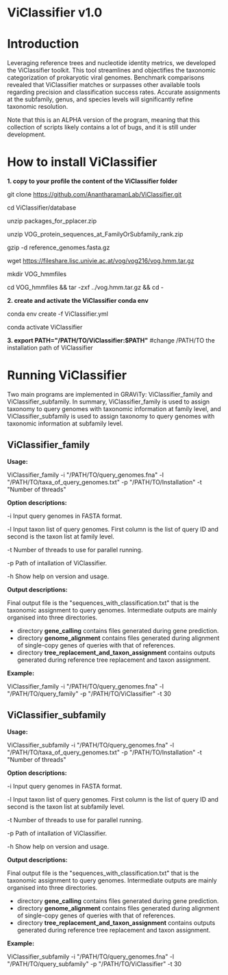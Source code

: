 # ViClassifier v1.0

# Introduction
Leveraging reference trees and nucleotide identity metrics, we developed the ViClassifier toolkit. This tool streamlines and objectifies the taxonomic categorization of prokaryotic viral genomes. Benchmark comparisons revealed that ViClassifier matches or surpasses other available tools regarding precision and classification success rates. Accurate assignments at the subfamily, genus, and species levels will significantly refine taxonomic resolution.

Note that this is an ALPHA version of the program, meaning that this collection of scripts likely contains a lot of bugs, and it is still under development.


# How to install ViClassifier

**1. copy to your profile the content of the ViClassifier folder**

  git clone https://github.com/AnantharamanLab/ViClassifier.git
  
  cd ViClassifier/database
  
  unzip packages_for_pplacer.zip
  
  unzip VOG_protein_sequences_at_FamilyOrSubfamily_rank.zip
  
  gzip -d reference_genomes.fasta.gz
  
  wget https://fileshare.lisc.univie.ac.at/vog/vog216/vog.hmm.tar.gz
  
  mkdir VOG_hmmfiles
  
  cd VOG_hmmfiles && tar -zxf ../vog.hmm.tar.gz && cd -
  

**2. create and activate the ViClassifier conda env**

  conda env create -f ViClassifier.yml
  
  conda activate ViClassifier
  

**3. export PATH="/PATH/TO/ViClassifier:$PATH"**    #change /PATH/TO the installation path of ViClassifier

# Running ViClassifier

Two main programs are implemented in GRAViTy: ViClassifier_family and ViClassifier_subfamily. In summary, ViClassifier_family is used to assign taxonomy to query genomes with taxonomic information at family level, and ViClassifier_subfamily is used to assign taxonomy to query genomes with taxonomic information at subfamily level.

## **ViClassifier_family**

**Usage:**

ViClassifier_family -i "/PATH/TO/query_genomes.fna" -l "/PATH/TO/taxa_of_query_genomes.txt" -p "/PATH/TO/Installation" -t "Number of threads"


**Option descriptions:**

-i     Input query genomes in FASTA format.

-l     Input taxon list of query genomes. First column is the list of query ID and second is the taxon list at family level.

-t     Number of threads to use for parallel running.

-p     Path of intallation of ViClassifier.

-h     Show help on version and usage.


**Output descriptions:**

Final output file is the "sequences_with_classification.txt" that is the taxonomic assignment to query genomes.
Intermediate outputs are mainly organised into three directories.

- directory **gene_calling** contains files generated during gene prediction.
- directory **genome_alignment** contains files generated during alignment of single-copy genes of queries with that of references.
- directory **tree_replacement_and_taxon_assignment** contains outputs generated during reference tree replacement and taxon assignment.

**Example:**

ViClassifier_family -i "/PATH/TO/query_genomes.fna" -l "/PATH/TO/query_family" -p "/PATH/TO/ViClassifier" -t 30


## **ViClassifier_subfamily**

**Usage:**

ViClassifier_subfamily -i "/PATH/TO/query_genomes.fna" -l "/PATH/TO/taxa_of_query_genomes.txt" -p "/PATH/TO/Installation" -t "Number of threads"

**Option descriptions:**

-i     Input query genomes in FASTA format.

-l     Input taxon list of query genomes. First column is the list of query ID and second is the taxon list at subfamily level.

-t     Number of threads to use for parallel running.

-p     Path of intallation of ViClassifier.

-h     Show help on version and usage.


**Output descriptions:**

Final output file is the "sequences_with_classification.txt" that is the taxonomic assignment to query genomes.
Intermediate outputs are mainly organised into three directories.

- directory **gene_calling** contains files generated during gene prediction.
- directory **genome_alignment** contains files generated during alignment of single-copy genes of queries with that of references.
- directory **tree_replacement_and_taxon_assignment** contains outputs generated during reference tree replacement and taxon assignment.


**Example:**

ViClassifier_subfamily -i "/PATH/TO/query_genomes.fna" -l "/PATH/TO/query_subfamily" -p "/PATH/TO/ViClassifier" -t 30

